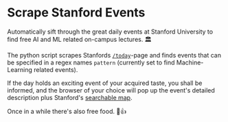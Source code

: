 # Scrape Stanford Events

Automatically sift through the great daily events at Stanford University to find free AI and ML related on-campus lectures. 🏛

The python script scrapes Stanfords [`/today`](https://events.stanford.edu/today/)-page and finds events that can be specified in a regex names `pattern` (currently set to find Machine-Learning related events).

If the day holds an exciting event of your acquired taste, you shall be informed, and the browser of your choice will pop up the event's detailed description plus Stanford's [searchable map](https://campus-map.stanford.edu/).

Once in a while there's also free food. 🍓👍
